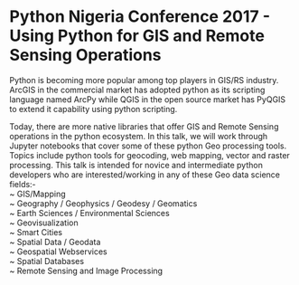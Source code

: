 # Python Nigeria Conference 2017 - Using Python for GIS and Remote Sensing Operations

Python is becoming more popular among top players in GIS/RS industry. ArcGIS in the commercial market has adopted python as its scripting language named ArcPy while QGIS in the open source market has PyQGIS to extend it capability using python scripting.

Today, there are more native libraries that offer GIS and Remote Sensing operations in the python ecosystem. In this talk, we will work through Jupyter notebooks that cover some of these python Geo processing tools. Topics include python tools for geocoding, web mapping, vector and raster processing. This talk is intended for novice and intermediate python developers who are interested/working in any of these Geo data science fields:- <br />
~ GIS/Mapping <br />
~ Geography / Geophysics / Geodesy / Geomatics <br />
~ Earth Sciences / Environmental Sciences <br />
~ Geovisualization <br />
~ Smart Cities <br />
~ Spatial Data / Geodata <br />
~ Geospatial Webservices <br />
~ Spatial Databases <br />
~ Remote Sensing and Image Processing
